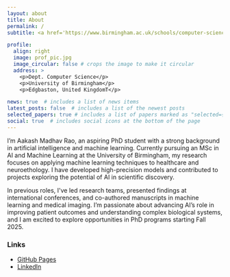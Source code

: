 ```yaml
---
layout: about
title: About
permalink: /
subtitle: <a href='https://www.birmingham.ac.uk/schools/computer-science'>University of Birmingham</a>, Edgbaston, UK.

profile:
  align: right
  image: prof_pic.jpg
  image_circular: false # crops the image to make it circular
  address: >
    <p>Dept. Computer Science</p>
    <p>University of Birmingham</p>
    <p>Edgbaston, United KingdomT</p>

news: true  # includes a list of news items
latest_posts: false  # includes a list of the newest posts
selected_papers: true # includes a list of papers marked as "selected={true}"
social: true  # includes social icons at the bottom of the page
---
```


I’m Aakash Madhav Rao, an aspiring PhD student with a strong background in artificial intelligence and machine learning. Currently pursuing an MSc in AI and Machine Learning at the University of Birmingham, my research focuses on applying machine learning techniques to healthcare and neuroethology. I have developed high-precision models and contributed to projects exploring the potential of AI in scientific discovery.

In previous roles, I've led research teams, presented findings at international conferences, and co-authored manuscripts in machine learning and medical imaging. I’m passionate about advancing AI’s role in improving patient outcomes and understanding complex biological systems, and I am excited to explore opportunities in PhD programs starting Fall 2025.

### Links  
- [GitHub Pages](https://mraoaakash.github.io/)  
- [LinkedIn](https://www.linkedin.com/in/mraoaakash/)  
